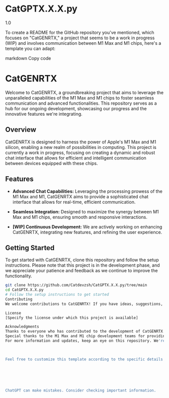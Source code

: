 # CatGPTX.X.X.py
1.0

To create a README for the GitHub repository you've mentioned, which focuses on "CatGENRTX," a project that seems to be a work in progress (WIP) and involves communication between M1 Max and M1 chips, here's a template you can adapt:

markdown
Copy code
# CatGENRTX

Welcome to CatGENRTX, a groundbreaking project that aims to leverage the unparalleled capabilities of the M1 Max and M1 chips to foster seamless communication and advanced functionalities. This repository serves as a hub for our ongoing development, showcasing our progress and the innovative features we're integrating.

## Overview

CatGENRTX is designed to harness the power of Apple's M1 Max and M1 silicon, enabling a new realm of possibilities in computing. This project is currently a work in progress, focusing on creating a dynamic and robust chat interface that allows for efficient and intelligent communication between devices equipped with these chips.

## Features

- **Advanced Chat Capabilities:** Leveraging the processing prowess of the M1 Max and M1, CatGENRTX aims to provide a sophisticated chat interface that allows for real-time, efficient communication.

- **Seamless Integration:** Designed to maximize the synergy between M1 Max and M1 chips, ensuring smooth and responsive interactions.

- **[WIP] Continuous Development:** We are actively working on enhancing CatGENRTX, integrating new features, and refining the user experience.

## Getting Started

To get started with CatGENRTX, clone this repository and follow the setup instructions. Please note that this project is in the development phase, and we appreciate your patience and feedback as we continue to improve the functionality.

```bash
git clone https://github.com/Catdevzsh/CatGPTX.X.X.py/tree/main
cd CatGPTX.X.X.py
# Follow the setup instructions to get started
Contributing
We welcome contributions to CatGENRTX! If you have ideas, suggestions, or want to contribute code, please feel free to open an issue or submit a pull request.

License
[Specify the license under which this project is available]

Acknowledgments
Thanks to everyone who has contributed to the development of CatGENRTX.
Special thanks to the M1 Max and M1 chip development teams for providing the technology that powers this project.
For more information and updates, keep an eye on this repository. We're excited to see how CatGENRTX evolves and the impact it will have on the future of computing!

 
 
Feel free to customize this template according to the specific details and goals of your CatGENRTX project.




 

ChatGPT can make mistakes. Consider checking important information.
